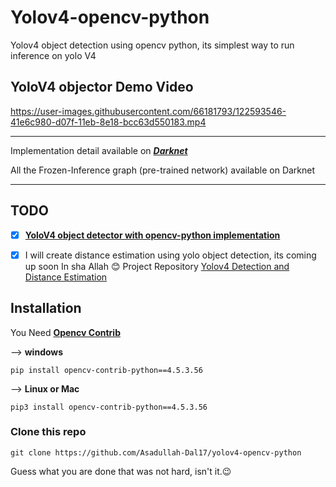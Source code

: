 # Yolov4-opencv-python

Yolov4 object detection using opencv python, its simplest way to run inference on yolo V4

## YoloV4 objector Demo Video

https://user-images.githubusercontent.com/66181793/122593546-41e6c980-d07f-11eb-8e18-bcc63d550183.mp4

---

Implementation detail available on [_**Darknet**_](https://github.com/pjreddie/darknet)

All the Frozen-Inference graph (pre-trained network) available on Darknet

---

## TODO

- [x] [**YoloV4 object detector with opencv-python implementation**](https://youtu.be/1aL6tewfxFY)

- [x] I will create distance estimation using yolo object detection, its coming up soon In sha Allah 😊
Project Repository [Yolov4 Detection and Distance Estimation](https://github.com/Asadullah-Dal17/Yolov4-Detector-and-Distance-Estimator) 

## Installation

You Need [**Opencv Contrib**](https://pypi.org/project/opencv-contrib-python/)

--> **windows**
```
pip install opencv-contrib-python==4.5.3.56
```
--> **Linux or Mac**

```
pip3 install opencv-contrib-python==4.5.3.56

```
### Clone this repo

`git clone https://github.com/Asadullah-Dal17/yolov4-opencv-python`

Guess what you are done that was not hard, isn't it.😉




